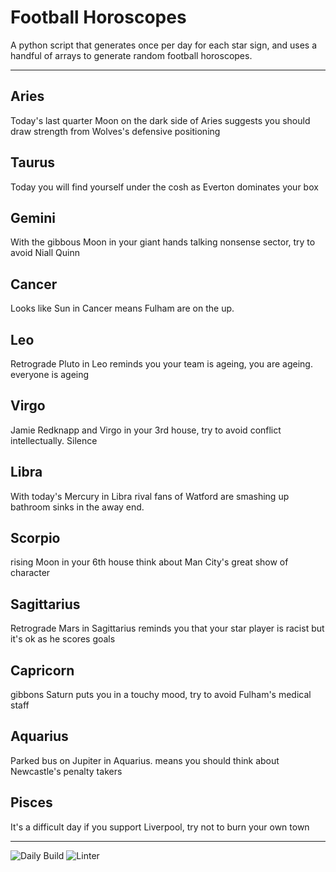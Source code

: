 # Football Horoscopes

A python script that generates once per day for each star sign, and uses a handful of arrays to generate random football horoscopes.

---

<!-- horoscopes_item starts -->
<h2>Aries</h2><p>Today's last quarter Moon on the dark side of Aries suggests you should draw strength from Wolves's defensive positioning</p><h2>Taurus</h2><p>Today you will find yourself under the cosh as Everton dominates your box</p><h2>Gemini</h2><p>With the gibbous Moon in your giant hands talking nonsense sector, try to avoid Niall Quinn</p><h2>Cancer</h2><p>Looks like Sun in Cancer means Fulham are on the up.</p><h2>Leo</h2><p>Retrograde Pluto in Leo reminds you your team is ageing, you are ageing. everyone is ageing</p><h2>Virgo</h2><p>Jamie Redknapp and Virgo in your 3rd house, try to avoid conflict intellectually. Silence</p><h2>Libra</h2><p>With today's Mercury in Libra rival fans of Watford are smashing up bathroom sinks in the away end.</p><h2>Scorpio</h2><p>rising Moon in your 6th house think about Man City's great show of character</p><h2>Sagittarius</h2><p>Retrograde Mars in Sagittarius reminds you that your star player is racist but it's ok as he scores goals</p><h2>Capricorn</h2><p>gibbons Saturn puts you in a touchy mood, try to avoid Fulham's medical staff</p><h2>Aquarius</h2><p>Parked bus on Jupiter in Aquarius. means you should think about Newcastle's penalty takers</p><h2>Pisces</h2><p>It's a difficult day if you support Liverpool, try not to burn your own town</p>
<!-- horoscopes_item ends -->

---

![Daily Build](https://github.com/MatBenfield/horofootball.thechels.uk/workflows/Daily%20Build/badge.svg) ![Linter](https://github.com/MatBenfield/horofootball.thechels.uk/workflows/Linter/badge.svg)
